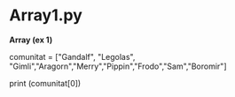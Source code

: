 # Array1.py
**Array (ex 1)**

comunitat = ["Gandalf", "Legolas", "Gimli","Aragorn","Merry","Pippin","Frodo","Sam","Boromir"]

print (comunitat[0])

